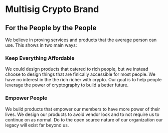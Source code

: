 # Multisig Crypto Brand

## For the People by the People
We believe in proving services and products that the average person can use. This shows in two main ways:
### Keep Everything Affordable
We could design products that catered to rich people, but we instead choose to design things that are finically accessible for most people. We have no interest in the the rich richer with crypto. Our goal is to help people leverage the power of cryptography to build a better future.
### Empower People
We build products that empower our members to have more power of their lives. We design our products to avoid vendor lock and to not require us to continue on as normal. Do to the open source nature of our organization our legacy will exist far beyond us.
